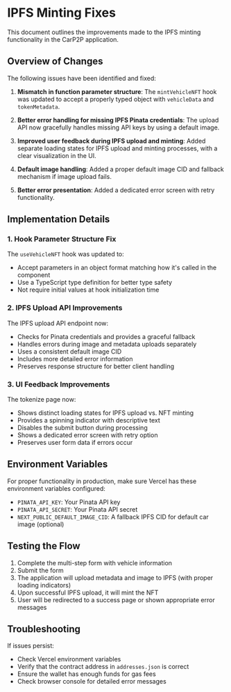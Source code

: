 # IPFS Minting Fixes

This document outlines the improvements made to the IPFS minting functionality in the CarP2P application.

## Overview of Changes

The following issues have been identified and fixed:

1. **Mismatch in function parameter structure**: The `mintVehicleNFT` hook was updated to accept a properly typed object with `vehicleData` and `tokenMetadata`.

2. **Better error handling for missing IPFS Pinata credentials**: The upload API now gracefully handles missing API keys by using a default image.

3. **Improved user feedback during IPFS upload and minting**: Added separate loading states for IPFS upload and minting processes, with a clear visualization in the UI.

4. **Default image handling**: Added a proper default image CID and fallback mechanism if image upload fails.

5. **Better error presentation**: Added a dedicated error screen with retry functionality.

## Implementation Details

### 1. Hook Parameter Structure Fix

The `useVehicleNFT` hook was updated to:
- Accept parameters in an object format matching how it's called in the component 
- Use a TypeScript type definition for better type safety
- Not require initial values at hook initialization time

### 2. IPFS Upload API Improvements

The IPFS upload API endpoint now:
- Checks for Pinata credentials and provides a graceful fallback
- Handles errors during image and metadata uploads separately
- Uses a consistent default image CID
- Includes more detailed error information
- Preserves response structure for better client handling

### 3. UI Feedback Improvements

The tokenize page now:
- Shows distinct loading states for IPFS upload vs. NFT minting
- Provides a spinning indicator with descriptive text
- Disables the submit button during processing
- Shows a dedicated error screen with retry option
- Preserves user form data if errors occur

## Environment Variables

For proper functionality in production, make sure Vercel has these environment variables configured:

- `PINATA_API_KEY`: Your Pinata API key
- `PINATA_API_SECRET`: Your Pinata API secret
- `NEXT_PUBLIC_DEFAULT_IMAGE_CID`: A fallback IPFS CID for default car image (optional)

## Testing the Flow

1. Complete the multi-step form with vehicle information
2. Submit the form
3. The application will upload metadata and image to IPFS (with proper loading indicators)
4. Upon successful IPFS upload, it will mint the NFT
5. User will be redirected to a success page or shown appropriate error messages

## Troubleshooting

If issues persist:
- Check Vercel environment variables
- Verify that the contract address in `addresses.json` is correct
- Ensure the wallet has enough funds for gas fees
- Check browser console for detailed error messages 